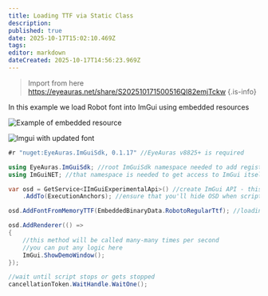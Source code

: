 ```yaml
---
title: Loading TTF via Static Class
description: 
published: true
date: 2025-10-17T15:02:10.469Z
tags: 
editor: markdown
dateCreated: 2025-10-17T14:56:23.969Z
---
```


> Import from here https://eyeauras.net/share/S202510171500516QI82emjTckw
{.is-info}

In this example we load Robot font into ImGui using embedded resources

![Example of embedded resource](https://s3.eyeauras.net/media/2025/10/EyeAuras_SdQBF6VcjL.png)

![Imgui with updated font](https://s3.eyeauras.net/media/2025/10/EyeAuras_yzz7IrmjnJ.png)

```csharp
#r "nuget:EyeAuras.ImGuiSdk, 0.1.17" //EyeAuras v8825+ is required

using EyeAuras.ImGuiSdk; //root ImGuiSdk namespace needed to add registrations (see below)
using ImGuiNET; //that namespace is needed to get access to ImGui itself

var osd = GetService<IImGuiExperimentalApi>() //create ImGui API - this will show empty OSD
    .AddTo(ExecutionAnchors); //ensure that you'll hide OSD when script stops or gets stopped

osd.AddFontFromMemoryTTF(EmbeddedBinaryData.RobotoRegularTtf); //loading the font itself

osd.AddRenderer(() =>
{
    //this method will be called many-many times per second
    //you can put any logic here
    ImGui.ShowDemoWindow();
});

//wait until script stops or gets stopped
cancellationToken.WaitHandle.WaitOne();
```